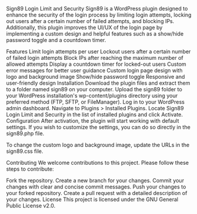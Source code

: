 
Sign89 Login Limit and Security
Sign89 is a WordPress plugin designed to enhance the security of the login process by limiting login attempts, locking out users after a certain number of failed attempts, and blocking IPs. Additionally, this plugin improves the UI/UX of the login page by implementing a custom design and helpful features such as a show/hide password toggle and a countdown timer.

Features
Limit login attempts per user
Lockout users after a certain number of failed login attempts
Block IPs after reaching the maximum number of allowed attempts
Display a countdown timer for locked-out users
Custom error messages for better user guidance
Custom login page design with logo and background image
Show/hide password toggle
Responsive and user-friendly design
Installation
Download the plugin files and extract them to a folder named sign89 on your computer.
Upload the sign89 folder to your WordPress installation's wp-content/plugins directory using your preferred method (FTP, SFTP, or FileManager).
Log in to your WordPress admin dashboard.
Navigate to Plugins > Installed Plugins.
Locate Sign89 Login Limit and Security in the list of installed plugins and click Activate.
Configuration
After activation, the plugin will start working with default settings. If you wish to customize the settings, you can do so directly in the sign89.php file.

To change the custom logo and background image, update the URLs in the sign89.css file.

Contributing
We welcome contributions to this project. Please follow these steps to contribute:

Fork the repository.
Create a new branch for your changes.
Commit your changes with clear and concise commit messages.
Push your changes to your forked repository.
Create a pull request with a detailed description of your changes.
License
This project is licensed under the GNU General Public License v2.0.
